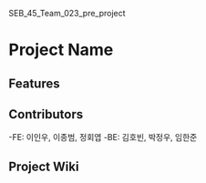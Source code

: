 SEB_45_Team_023_pre_project

# Project Name


## Features



## Contributors

-FE: 이인우, 이종범, 정회엽
-BE: 김호빈, 박정우, 임한준

## Project Wiki
